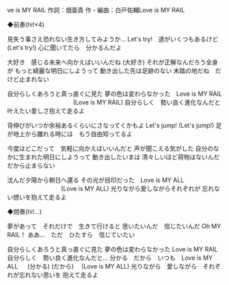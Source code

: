 ve is MY RAIL		作詞：畑亜貴		作・編曲：白戸佑輔Love is MY RAIL

◆前奏(hi!×4)

見失う事さえ恐れない生き方してみようか…
Let's try!　道がいくつもあるけど
(Let's try!)
心に聞いてたら　分かるんだよ

大好き　感じる未来へ向かえばいいんだね
(大好き)
それが正解なんだろう全身が
もっと綺麗な明日にしようって
動き出した先は足跡のない
未踏の地だね　だけど止まれない

自分らしくあろうと真っ直ぐに見た
夢の色は変わらなかった　Love is MY RAIL
 　　　　　　　　　　　(Love is MY RAIL)
自分らしく　勢い良く進化なんだと
叶えたい愛しさ抱えて走るよ

背伸びがいつか余裕あるくらいにさなってくかもよ
Let's jump!
(Let's jump!)
足が地上から離れる時には　もう自由知ってるよ

今度はどこだって　気軽に向かえばいいんだと
声が聞こえる気がした
自分のなかに生まれた明日にしようって
動き出したいまは
清々しいほど荷物はないんだ　だから止まらない

沈んだ夕陽から朝日へ還る
その光が目印だった　Love is MY ALL
  　　　　　　　　　(Love is MY ALL)
光りながら愛しながらそれぞれが
忘れない想いを抱えて走るよ

◆間奏(hi!…)

夢があって　それだけで　生きて行けると
思いたいんだ　信じたいんだ Oh MY RAIL！
ああ…　ただ　ひたすら　信じていたい

自分らしくあろうと真っ直ぐに見た
夢の色は変わらなかった
Love is MY RAIL
自分らしく　勢い良く進化なんだと…
分かる　だから　いつも　Love is MY ALL
　 (分かる) (だから)　   (Love is MY ALL)
光りながら　愛しながら　それぞれが忘れない思いを
抱えて走るよ
